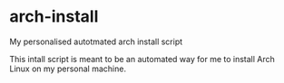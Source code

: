 # arch-install
My personalised autotmated arch install script

This intall script is meant to be an automated way for me to install Arch Linux on my personal machine.

